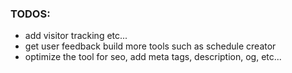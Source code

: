 ### TODOS:

- add visitor tracking etc...
- get user feedback build more tools such as schedule creator
- optimize the tool for seo, add meta tags, description, og, etc...
